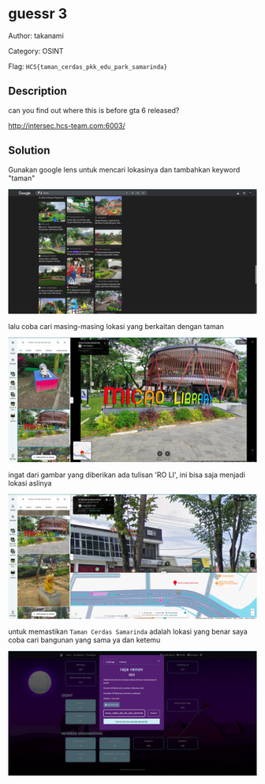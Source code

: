# guessr 3

Author: takanami

Category: OSINT

Flag: `HCS{taman_cerdas_pkk_edu_park_samarinda}`

## Description

can you find out where this is before gta 6 released?

http://intersec.hcs-team.com:6003/

## Solution

Gunakan google lens untuk mencari lokasinya dan tambahkan keyword "taman"

![alt text](images/hint1.png)

lalu coba cari masing-masing lokasi yang berkaitan dengan taman

![alt text](images/solver1.png)

ingat dari gambar yang diberikan ada tulisan 'RO LI', ini bisa saja menjadi lokasi aslinya

![alt text](images/solver2.png)

untuk memastikan `Taman Cerdas Samarinda` adalah lokasi yang benar saya coba cari bangunan yang sama ya dan ketemu

![alt text](images/flag.png)
